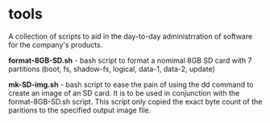 # tools

A collection of scripts to aid in the day-to-day administrration of software for the company's products.

**format-8GB-SD.sh** - bash script to format a nomimal 8GB SD card with 7 partitions (boot, fs, shadow-fs, logical, data-1, data-2, update)

**mk-SD-img.sh** - bash script to ease the pain of using the dd command to create an image of an SD card. It is to be used in conjunction
with the format-8GB-SD.sh script. This script only copied the exact byte count of the paritions to the specified output image file. 
